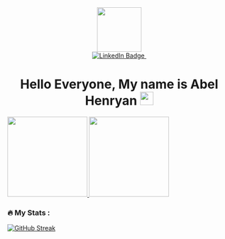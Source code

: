 <div id="header" align="center">
  <img src="https://media.giphy.com/media/vLlpbDafjgHystuJ0a/giphy.gif" width="100"/>
  <div id="badges">
  <a href="https://www.linkedin.com/in/abel-henryan-b29337205/">
    <img src="https://img.shields.io/badge/LinkedIn-blue?style=for-the-badge&logo=linkedin&logoColor=white" alt="LinkedIn Badge"/>
  </a>
    <img src="https://komarev.com/ghpvc/?username=henryand1&style=flat-square&color=blue" alt=""/>
</div>
<h1>
  Hello Everyone, My name is Abel Henryan
  <img src="https://media.giphy.com/media/hvRJCLFzcasrR4ia7z/giphy.gif" width="30px"/>
</h1>
</div>


<p align="left">
<a href="https://github.com/henryand1">
  <img height="180em" src="https://github-readme-stats-eight-theta.vercel.app/api?username=henryand1&show_icons=true&theme=algolia&include_all_commits=true&count_private=true"/>
  <img height="180em" src="https://github-readme-stats-eight-theta.vercel.app/api/top-langs/?username=henryand1&layout=compact&langs_count=8&theme=algolia"/>
</a>
</p>

### :fire: My Stats :
[![GitHub Streak](http://github-readme-streak-stats.herokuapp.com?user=henryand1&theme=dark&background=000000)](https://git.io/streak-stats)
